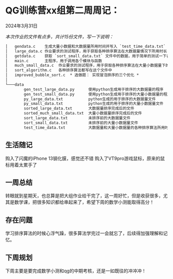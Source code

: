 # QG训练营xx组第二周周记：
2024年3月31日

*本次作业的文件有点多，共计15份文件，写一下说明：*
```txt
│   gendata.c    生成大量小数据和大数据量所用时间并写入 `test_time_data.txt`
│   large_data.c 作业要求的测试程序，用于获取各种排序算法在大数据量情况下所用时长
│   getdata.c    获取 `sort_small_data.txt` 文件中的数据，用于简单的测试一下各个排序算法是否正常运行
│   main.c       主程序，用于调用各个模块与函数
│   much_small_data.c  作业要求的测试程序，用于获取各种排序算法在大量小数据量下的排序用时
│   sort_algorithm.c   各种排序算法都写在这个文件中
│   improved_bubble_sort.c  * 选做题： 实现冒泡排序的三个优化 *
│
└───data
        gen_test_large_data.py      使用python生成用于排序的大数据量的程序
        gen_test_small_data.py      使用python生成用于排序的大量小数据量的程序
        py_large_data.txt           python生成的用于排序的大数据量文件
        py_small_data.txt           python生成的用于排序的大量小数据量文件
        sorted_large_data.txt       大数据量排序完成后的文件
        sorted_much_small_data.txt  大量小数据量排序完成后的文件
        sort_large_data.txt         未排序前的大数据量文件
        sort_small_data.txt         未排序前的大量小数据量文件
        test_time_data.txt          大数据量和大量小数据量的各种排序算法所用时间存储的文件
```

## 生活随记
购入了闪魔的iPhone 13钢化膜，感觉还不错
购入了VT9pro游戏鼠标，原来的鼠标用着太累手了

## 一周总结
转眼就到星期天，也总算是把大组作业给干完了，这一周好忙，但是收获很多，尤其是数学课，把很多知识都给串起来了，希望下周的数学小测能取得高分！

## 存在问题
学习排序算法的时候心浮气躁，很多算法学完过一会就忘了，后续得加强理解和记忆。

## 下周规划
下周主要是要完成数学小测和qg的中期考核，还是一如既往的冲冲冲！
